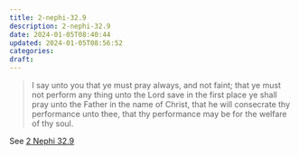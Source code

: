 ```yaml
---
title: 2-nephi-32.9
description: 2-nephi-32.9
date: 2024-01-05T08:40:44
updated: 2024-01-05T08:56:52
categories: 
draft:
---
```


> I say unto you that ye must pray always, and not faint; that ye must not perform any thing unto the Lord save in the first place ye shall pray unto the Father in the name of Christ, that he will consecrate thy performance unto thee, that thy performance may be for the welfare of thy soul.

See [2 Nephi 32.9](https://www.churchofjesuschrist.org/study/scriptures/bofm/2-ne/32?id=p9&lang=eng#p9)

